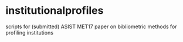 # institutionalprofiles
scripts for (submitted) ASIST MET17 paper on bibliometric methods for profiling institutions
